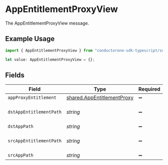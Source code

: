 # AppEntitlementProxyView

The AppEntitlementProxyView message.

## Example Usage

```typescript
import { AppEntitlementProxyView } from "conductorone-sdk-typescript/sdk/models/shared";

let value: AppEntitlementProxyView = {};
```

## Fields

| Field                                                                           | Type                                                                            | Required                                                                        | Description                                                                     |
| ------------------------------------------------------------------------------- | ------------------------------------------------------------------------------- | ------------------------------------------------------------------------------- | ------------------------------------------------------------------------------- |
| `appProxyEntitlement`                                                           | [shared.AppEntitlementProxy](../../../sdk/models/shared/appentitlementproxy.md) | :heavy_minus_sign:                                                              | N/A                                                                             |
| `dstAppEntitlementPath`                                                         | *string*                                                                        | :heavy_minus_sign:                                                              | The dstAppEntitlementPath field.                                                |
| `dstAppPath`                                                                    | *string*                                                                        | :heavy_minus_sign:                                                              | The dstAppPath field.                                                           |
| `srcAppEntitlementPath`                                                         | *string*                                                                        | :heavy_minus_sign:                                                              | The srcAppEntitlementPath field.                                                |
| `srcAppPath`                                                                    | *string*                                                                        | :heavy_minus_sign:                                                              | The srcAppPath field.                                                           |